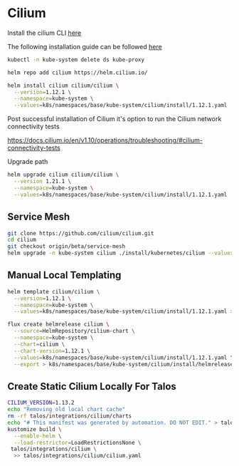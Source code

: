 # Cilium

Install the cilium CLI [here](https://docs.cilium.io/en/stable/gettingstarted/k8s-install-default/)

The following installation guide can be followed [here](https://docs.cilium.io/en/v1.9/gettingstarted/kubeproxy-free/#kubeproxy-free)

```bash
kubectl -n kube-system delete ds kube-proxy
```

```bash
helm repo add cilium https://helm.cilium.io/
```

```bash
helm install cilium cilium/cilium \
  --version=1.12.1 \
  --namespace=kube-system \
  --values=k8s/namespaces/base/kube-system/cilium/install/1.12.1.yaml
```

Post successful installation of Cilium it's option to run the Cilium network connectivity tests

https://docs.cilium.io/en/v1.10/operations/troubleshooting/#cilium-connectivity-tests

Upgrade path

```bash
helm upgrade cilium cilium/cilium \
  --version 1.21.1 \
  --namespace=kube-system \
  --values=k8s/namespaces/base/kube-system/cilium/install/1.12.1.yaml
```

## Service Mesh

```bash
git clone https://github.com/cilium/cilium.git
cd cilium
git checkout origin/beta/service-mesh
helm upgrade -n kube-system cilium ./install/kubernetes/cilium --values=../k8s-gitops/k8s/namespaces/base/kube-system/cilium/install/values.yaml
```

## Manual Local Templating

```bash
helm template cilium/cilium \
  --version=1.12.1 \
  --namespace=kube-system \
  --values=k8s/namespaces/base/kube-system/cilium/install/1.12.1.yaml > k8s/namespaces/base/kube-system/cilium/install/cilium-1-12-1.yaml
```

```bash
flux create helmrelease cilium \
  --source=HelmRepository/cilium-chart \
  --namespace=kube-system \
  --chart=cilium \
  --chart-version=1.12.1 \
  --values=k8s/namespaces/base/kube-system/cilium/install/1.12.1.yaml \
  --export > k8s/namespaces/base/kube-system/cilium/install/helmrelease.yaml
```

## Create Static Cilium Locally For Talos

```bash
CILIUM_VERSION=1.13.2
echo "Removing old local chart cache"
rm -rf talos/integrations/cilium/charts
echo "# This manifest was generated by automation. DO NOT EDIT." > talos/integrations/cilium/cilium.yaml
kustomize build \
  --enable-helm \
  --load-restrictor=LoadRestrictionsNone \
 talos/integrations/cilium \
  >> talos/integrations/cilium/cilium.yaml
```
